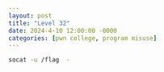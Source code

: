 ```yaml
---
layout: post
title: "Level 32"
date: 2024-4-10 12:00:00 -0000
categories: [pwn college, program misuse]
---
```


```bash
socat -u /flag  -
```
